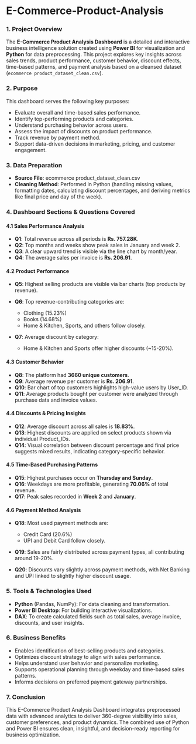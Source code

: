 # E-Commerce-Product-Analysis

### 1. Project Overview

The **E-Commerce Product Analysis Dashboard** is a detailed and interactive business intelligence solution created using **Power BI** for visualization and **Python** for data preprocessing. This project explores key insights across sales trends, product performance, customer behavior, discount effects, time-based patterns, and payment analysis based on a cleansed dataset (`ecommerce product_dataset_clean.csv`).

### 2. Purpose

This dashboard serves the following key purposes:

* Evaluate overall and time-based sales performance.
* Identify top-performing products and categories.
* Understand purchasing behavior across users.
* Assess the impact of discounts on product performance.
* Track revenue by payment method.
* Support data-driven decisions in marketing, pricing, and customer engagement.

### 3. Data Preparation

* **Source File**: ecommerce product\_dataset\_clean.csv
* **Cleaning Method**: Performed in Python (handling missing values, formatting dates, calculating discount percentages, and deriving metrics like final price and day of the week).

### 4. Dashboard Sections & Questions Covered

#### 4.1 Sales Performance Analysis

* **Q1**: Total revenue across all periods is **Rs. 757.28K**.
* **Q2**: Top months and weeks show peak sales in January and week 2.
* **Q3**: A clear upward trend is visible via the line chart by month/year.
* **Q4**: The average sales per invoice is **Rs. 206.91**.

#### 4.2 Product Performance

* **Q5**: Highest selling products are visible via bar charts (top products by revenue).
* **Q6**: Top revenue-contributing categories are:

  * Clothing (15.23%)
  * Books (14.68%)
  * Home & Kitchen, Sports, and others follow closely.
* **Q7**: Average discount by category:

  * Home & Kitchen and Sports offer higher discounts (\~15-20%).

#### 4.3 Customer Behavior

* **Q8**: The platform had **3660 unique customers**.
* **Q9**: Average revenue per customer is **Rs. 206.91**.
* **Q10**: Bar chart of top customers highlights high-value users by User\_ID.
* **Q11**: Average products bought per customer were analyzed through purchase data and invoice values.

#### 4.4 Discounts & Pricing Insights

* **Q12**: Average discount across all sales is **18.83%**.
* **Q13**: Highest discounts are applied on select products shown via individual Product\_IDs.
* **Q14**: Visual correlation between discount percentage and final price suggests mixed results, indicating category-specific behavior.

#### 4.5 Time-Based Purchasing Patterns

* **Q15**: Highest purchases occur on **Thursday and Sunday**.
* **Q16**: Weekdays are more profitable, generating **70.06%** of total revenue.
* **Q17**: Peak sales recorded in **Week 2** and **January**.

#### 4.6 Payment Method Analysis

* **Q18**: Most used payment methods are:

  * Credit Card (20.6%)
  * UPI and Debit Card follow closely.
* **Q19**: Sales are fairly distributed across payment types, all contributing around 19-20%.
* **Q20**: Discounts vary slightly across payment methods, with Net Banking and UPI linked to slightly higher discount usage.

### 5. Tools & Technologies Used

* **Python** (Pandas, NumPy): For data cleaning and transformation.
* **Power BI Desktop**: For building interactive visualizations.
* **DAX**: To create calculated fields such as total sales, average invoice, discounts, and user insights.

### 6. Business Benefits

* Enables identification of best-selling products and categories.
* Optimizes discount strategy to align with sales performance.
* Helps understand user behavior and personalize marketing.
* Supports operational planning through weekday and time-based sales patterns.
* Informs decisions on preferred payment gateway partnerships.

### 7. Conclusion

This E-Commerce Product Analysis Dashboard integrates preprocessed data with advanced analytics to deliver 360-degree visibility into sales, customer preferences, and product dynamics. The combined use of Python and Power BI ensures clean, insightful, and decision-ready reporting for business optimization.
